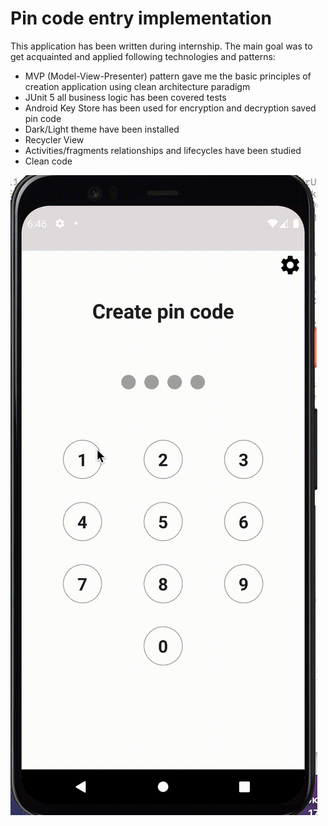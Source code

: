 # Pin code entry implementation

  This application has been written during internship. The main goal was to get acquainted and applied following technologies and patterns:
  
- MVP (Model-View-Presenter) pattern gave me the basic principles of creation application using clean architecture paradigm
- JUnit 5 all business logic has been covered tests
- Android Key Store has been used for encryption and decryption saved pin code
- Dark/Light theme have been installed
- Recycler View
- Activities/fragments relationships and lifecycles have been studied
- Clean code


<p align="left"><img src="pin_demonstration.gif"></p>

